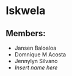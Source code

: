 # Iskwela

## Members:
- Jansen Baloaloa
- Domnique M Acosta
- Jennylyn Silvano
- *Insert name here*
